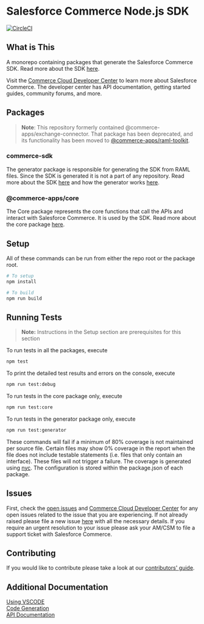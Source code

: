 # Salesforce Commerce Node.js SDK

[![CircleCI][circleci-image]][circleci-url]

## What is This

A monorepo containing packages that generate the Salesforce Commerce SDK. Read more about the SDK [here](./packages/generator/README.md).

Visit the [Commerce Cloud Developer Center](https://developer.commercecloud.com/) to learn more about Salesforce Commerce. The developer center has API documentation, getting started guides, community forums, and more.

## Packages

> **Note**: This repository formerly contained @commerce-apps/exchange-connector. That package has been deprecated, and its functionality has been moved to [@commerce-apps/raml-toolkit](https://npmjs.com/package/@commerce-apps/raml-toolkit).

### commerce-sdk

The generator package is responsible for generating the SDK from RAML files. Since the SDK is generated it is not a part of any repository. Read more about the SDK [here](./packages/generator/README.md) and how the generator works [here](./packages/generator/docs/GENERATOR.md).

### @commerce-apps/core

The Core package represents the core functions that call the APIs and interact with Salesforce Commerce. It is used by the SDK. Read more about the core package [here](./packages/generator/README.md).

## Setup

All of these commands can be run from either the repo root or the package root.

```bash
# To setup
npm install

# To build
npm run build
```

## Running Tests

> **Note:** Instructions in the Setup section are prerequisites for this section

To run tests in all the packages, execute

```bash
npm test
```

To print the detailed test results and errors on the console, execute

```bash
npm run test:debug
```

To run tests in the core package only, execute

```bash
npm run test:core
```

To run tests in the generator package only, execute

```bash
npm run test:generator
```

These commands will fail if a minimum of 80% coverage is not maintained per source file. Certain files may show 0% coverage in the report when the file does not include testable statements (i.e. files that only contain an interface). These files will not trigger a failure. The coverage is generated using [nyc](https://www.npmjs.com/package/nyc). The configuration is stored within the package.json of each package.

## Issues

First, check the [open issues](https://github.com/SalesforceCommerceCloud/commerce-sdk/issues) and [Commerce Cloud Developer Center](https://developer.commercecloud.com/) for any open issues related to the issue that you are experiencing. If not already raised please file a new issue [here](https://github.com/SalesforceCommerceCloud/commerce-sdk/issues/new) with all the necessary details. If you require an urgent resolution to your issue please ask your AM/CSM to file a support ticket with Salesforce Commerce.

## Contributing

If you would like to contribute please take a look at our [contributors' guide](./Contributing.md).

## Additional Documentation

[Using VSCODE](./docs/vscode.md)  
[Code Generation](./packages/generator/docs/GENERATOR.md)  
[API Documentation](./packages/generator/APICLIENTS.md)  

<!-- Markdown link & img dfn's -->
[circleci-image]: https://circleci.com/gh/SalesforceCommerceCloud/commerce-sdk.svg?style=svg&circle-token=c68cee5cb20ee75f00cbda1b0eec5b5484c58b2a
[circleci-url]: https://circleci.com/gh/SalesforceCommerceCloud/commerce-sdk
